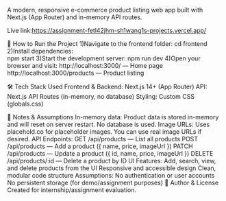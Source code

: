 A modern, responsive e-commerce product listing web app built with Next.js (App Router) and in-memory API routes.

Live link:https://assignment-fetl42jhm-sh1wang1s-projects.vercel.app/

🚀 How to Run the Project
1)Navigate to the frontend folder:
  cd frontend
2)Install dependencies:  
   npm start
3)Start the development server:
   npm run dev
4)Open your browser and visit:
   http://localhost:3000/ — Home page
   http://localhost:3000/products — Product listing  

🛠 Tech Stack Used
Frontend & Backend: Next.js 14+ (App Router)
API: Next.js API Routes (in-memory, no database)
Styling: Custom CSS (globals.css)

📝 Notes & Assumptions
In-memory data: Product data is stored in-memory and will reset on server restart. No database is used.
Image URLs: Uses placehold.co for placeholder images. You can use real image URLs if desired.
API Endpoints:
GET /api/products — List all products
POST /api/products — Add a product ({ name, price, imageUrl })
PATCH /api/products — Update a product ({ id, name, price, imageUrl })
DELETE /api/products/:id — Delete a product by ID
UI Features:
Add, search, view, and delete products from the UI
Responsive and accessible design
Clean, modular code structure
Assumptions:
No authentication or user accounts
No persistent storage (for demo/assignment purposes)
📄 Author & License
Created for internship/assignment evaluation.
